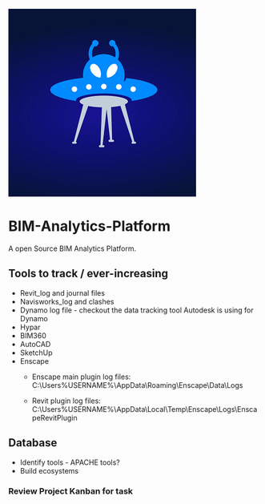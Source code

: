 ![Image Alien](https://github.com/DaltonGOO/BIM-Analytics-Platform/blob/master/06_Images/Logo%20v3%20WIth%20just%20the%20Alien_25.png)

# BIM-Analytics-Platform
A open Source BIM Analytics Platform. 


## Tools to track / ever-increasing
- Revit_log and journal files
- Navisworks_log and clashes
- Dynamo log file - checkout the data tracking tool Autodesk is using for Dynamo
- Hypar
- BIM360
- AutoCAD
- SketchUp
- Enscape
  - Enscape main plugin log files:
    C:\Users\%USERNAME%\AppData\Roaming\Enscape\Data\Logs

  - Revit plugin log files:
    C:\Users\%USERNAME%\AppData\Local\Temp\Enscape\Logs\EnscapeRevitPlugin



## Database
- Identify tools - APACHE tools?
- Build ecosystems


### Review Project Kanban for task
